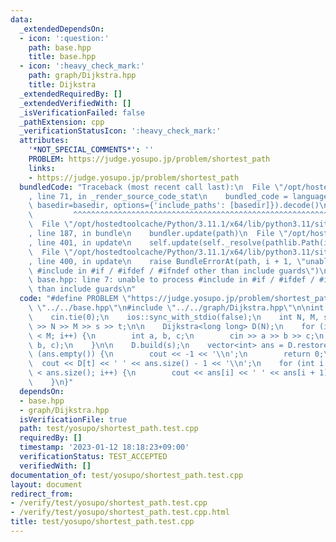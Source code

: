 ```yaml
---
data:
  _extendedDependsOn:
  - icon: ':question:'
    path: base.hpp
    title: base.hpp
  - icon: ':heavy_check_mark:'
    path: graph/Dijkstra.hpp
    title: Dijkstra
  _extendedRequiredBy: []
  _extendedVerifiedWith: []
  _isVerificationFailed: false
  _pathExtension: cpp
  _verificationStatusIcon: ':heavy_check_mark:'
  attributes:
    '*NOT_SPECIAL_COMMENTS*': ''
    PROBLEM: https://judge.yosupo.jp/problem/shortest_path
    links:
    - https://judge.yosupo.jp/problem/shortest_path
  bundledCode: "Traceback (most recent call last):\n  File \"/opt/hostedtoolcache/Python/3.11.1/x64/lib/python3.11/site-packages/onlinejudge_verify/documentation/build.py\"\
    , line 71, in _render_source_code_stat\n    bundled_code = language.bundle(stat.path,\
    \ basedir=basedir, options={'include_paths': [basedir]}).decode()\n          \
    \         ^^^^^^^^^^^^^^^^^^^^^^^^^^^^^^^^^^^^^^^^^^^^^^^^^^^^^^^^^^^^^^^^^^^^^^^^^^^^^^^^^\n\
    \  File \"/opt/hostedtoolcache/Python/3.11.1/x64/lib/python3.11/site-packages/onlinejudge_verify/languages/cplusplus.py\"\
    , line 187, in bundle\n    bundler.update(path)\n  File \"/opt/hostedtoolcache/Python/3.11.1/x64/lib/python3.11/site-packages/onlinejudge_verify/languages/cplusplus_bundle.py\"\
    , line 401, in update\n    self.update(self._resolve(pathlib.Path(included), included_from=path))\n\
    \  File \"/opt/hostedtoolcache/Python/3.11.1/x64/lib/python3.11/site-packages/onlinejudge_verify/languages/cplusplus_bundle.py\"\
    , line 400, in update\n    raise BundleErrorAt(path, i + 1, \"unable to process\
    \ #include in #if / #ifdef / #ifndef other than include guards\")\nonlinejudge_verify.languages.cplusplus_bundle.BundleErrorAt:\
    \ base.hpp: line 7: unable to process #include in #if / #ifdef / #ifndef other\
    \ than include guards\n"
  code: "#define PROBLEM \"https://judge.yosupo.jp/problem/shortest_path\"\n\n#include\
    \ \"../../base.hpp\"\n#include \"../../graph/Dijkstra.hpp\"\n\nint main() {\n\
    \    cin.tie(0);\n    ios::sync_with_stdio(false);\n    int N, M, s, t;\n    cin\
    \ >> N >> M >> s >> t;\n\n    Dijkstra<long long> D(N);\n    for (int i = 0; i\
    \ < M; i++) {\n        int a, b, c;\n        cin >> a >> b >> c;\n        D.add_edge(a,\
    \ b, c);\n    }\n\n    D.build(s);\n    vector<int> ans = D.restore(t);\n    if\
    \ (ans.empty()) {\n        cout << -1 << '\\n';\n        return 0;\n    }\n  \
    \  cout << D[t] << ' ' << ans.size() - 1 << '\\n';\n    for (int i = 0; i + 1\
    \ < ans.size(); i++) {\n        cout << ans[i] << ' ' << ans[i + 1] << '\\n';\n\
    \    }\n}"
  dependsOn:
  - base.hpp
  - graph/Dijkstra.hpp
  isVerificationFile: true
  path: test/yosupo/shortest_path.test.cpp
  requiredBy: []
  timestamp: '2023-01-12 18:18:23+09:00'
  verificationStatus: TEST_ACCEPTED
  verifiedWith: []
documentation_of: test/yosupo/shortest_path.test.cpp
layout: document
redirect_from:
- /verify/test/yosupo/shortest_path.test.cpp
- /verify/test/yosupo/shortest_path.test.cpp.html
title: test/yosupo/shortest_path.test.cpp
---
```

